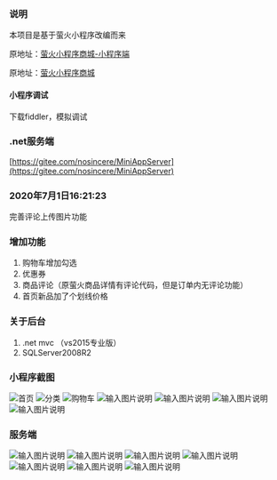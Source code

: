 ### 说明

本项目是基于萤火小程序改编而来

原地址：[萤火小程序商城-小程序端](https://gitee.com/xany/yoshop_wechat)

原地址：[萤火小程序商城](https://gitee.com/xany/bestshop-php)


#### 小程序调试
下载fiddler，模拟调试


### .net服务端

[https://gitee.com/nosincere/MiniAppServer](https://gitee.com/nosincere/MiniAppServer)


### 2020年7月1日16:21:23


完善评论上传图片功能


### 增加功能
1. 购物车增加勾选
2. 优惠券
3. 商品评论（原萤火商品详情有评论代码，但是订单内无评论功能）
4. 首页新品加了个划线价格

### 关于后台
1. .net mvc （vs2015专业版）
2. SQLServer2008R2


### 小程序截图
![首页](https://images.gitee.com/uploads/images/2020/0703/135215_85ea0092_5644217.png "屏幕截图.png")
![分类](https://images.gitee.com/uploads/images/2020/0703/135240_6fb22b41_5644217.png "屏幕截图.png")
![购物车](https://images.gitee.com/uploads/images/2020/0703/135303_89a7ac7a_5644217.png "屏幕截图.png")
![输入图片说明](https://images.gitee.com/uploads/images/2020/0703/135333_c661e674_5644217.png "屏幕截图.png")
![输入图片说明](https://images.gitee.com/uploads/images/2020/0703/135346_e7c91b65_5644217.png "屏幕截图.png")
![输入图片说明](https://images.gitee.com/uploads/images/2020/0703/135419_b7981bf8_5644217.png "屏幕截图.png")
![输入图片说明](https://images.gitee.com/uploads/images/2020/0703/135728_8923354f_5644217.png "屏幕截图.png")


### 服务端

![输入图片说明](https://images.gitee.com/uploads/images/2020/0703/135909_e9ae28d8_5644217.png "屏幕截图.png")
![输入图片说明](https://images.gitee.com/uploads/images/2020/0703/135928_e1fc5285_5644217.png "屏幕截图.png")
![输入图片说明](https://images.gitee.com/uploads/images/2020/0703/135945_b97e6722_5644217.png "屏幕截图.png")
![输入图片说明](https://images.gitee.com/uploads/images/2020/0703/140003_fc632b24_5644217.png "屏幕截图.png")
![输入图片说明](https://images.gitee.com/uploads/images/2020/0703/140026_8ba45dc0_5644217.png "屏幕截图.png")
![输入图片说明](https://images.gitee.com/uploads/images/2020/0703/140130_cf98cfba_5644217.png "屏幕截图.png")
![输入图片说明](https://images.gitee.com/uploads/images/2020/0703/140143_d0b7fddc_5644217.png "屏幕截图.png")